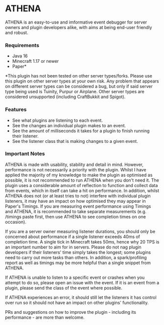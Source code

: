 # ATHENA
ATHENA is an easy-to-use and imformative event debugger for server owners and plugin developers alike, with aims at being end-user friendly and robust.

### Requirements
- Java 16
- Minecraft 1.17 or newer
- Paper*

*This plugin has not been tested on other server types/forks. Please use this plugin on other server types at your own risk. Any problem that appears on different server types can be considered a bug, but only if said server type being used is Tuinity, Purpur or Airplane. Other server types are considered unsupported (including CraftBukkit and Spigot).

### Features
- See what plugins are listening to each event.
- See the changes an individual plugin makes to an event.
- See the amount of milliseconds it takes for a plugin to finish running their listener.
- See the listener class that is making changes to a given event.

### Important Notes
ATHENA is made with usability, stability and detail in mind. However, performance is not necessarily a priority with the plugin. Whilst I have applied the majority of my knowledge to make the plugin as optimised as possible, it is not recommended to run ATHENA when you don't need it. The plugin uses a considerable amount of reflection to function and collect data from events, which in itself can take a hit on performance. In addition, whilst ATHENA does not (or at least tries to not) interfere with individual plugin listeners, it may have an impact on how optimised they may appear in Paper's Timings. If you are measuring event performance using Timings and ATHENA, it is recommended to take separate measurements (e.g. /timings paste first, then use ATHENA to see completion times on one occasion).

If you are a server owner measuring listener durations, you should only be concerned about performance if a single listener exceeds 40ms of completion time. A single tick in Minecraft takes 50ms, hence why 20 TPS is an important number to aim for in servers. Please do not nag plugin developers if their listeners' time simply takes the longest; some plugins need to carry out more tasks than others. In addition, a spark/profiling report as well as timings may be more helpful than a single snippet from ATHENA.

If ATHENA is unable to listen to a specific event or crashes when you attempt to do so, please open an issue with the event. If it is an event from a plugin, please send the class of the event where possible.

If ATHENA experiences an error, it should still let the listeners it has control over run so it should not have an impact on other plugins' functionality.

PRs and suggestions on how to improve the plugin - including its performance - are more than welcome.
